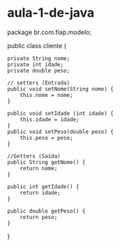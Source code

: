 # aula-1-de-java

package br.com.fiap.modelo;

public class cliente {

	private String nome;
	private int idade;
	private double peso;
	
	// setters (Entrada)
	public void setNome(String nome) {
		this.nome = nome;	
	} 
	
	public void setIdade (int idade) {
		this.idade = idade;
	}
	public void setPeso(double peso) {
		this.peso = peso; 
	}
	
	//Getters (Saída)
	public String getNome() {
		return nome;
	}
	
	public int getIdade() {
		return idade;
	}
	
	public double getPeso() {
		return peso;
	}
	
	
	
	
}
